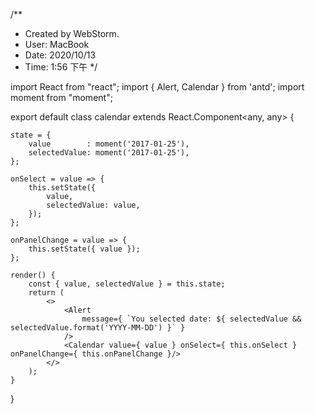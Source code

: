 /** * Created by WebStorm. * User: MacBook * Date: 2020/10/13 * Time: 1:56 下午 */import React from "react";import { Alert, Calendar } from 'antd';import moment from "moment";export default class calendar extends React.Component<any, any> {    state = {        value        : moment('2017-01-25'),        selectedValue: moment('2017-01-25'),    };    onSelect = value => {        this.setState({            value,            selectedValue: value,        });    };    onPanelChange = value => {        this.setState({ value });    };    render() {        const { value, selectedValue } = this.state;        return (            <>                <Alert                    message={ `You selected date: ${ selectedValue && selectedValue.format('YYYY-MM-DD') }` }                />                <Calendar value={ value } onSelect={ this.onSelect } onPanelChange={ this.onPanelChange }/>            </>        );    }}